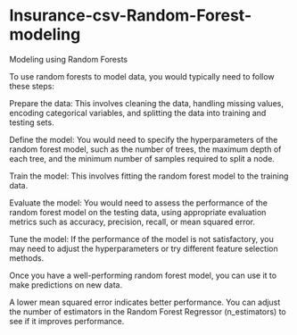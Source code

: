 # Insurance-csv-Random-Forest-modeling
Modeling using Random Forests

To use random forests to model data, you would typically need to follow these steps:

Prepare the data: This involves cleaning the data, handling missing values, encoding categorical variables, and splitting the data into training and testing sets.

Define the model: You would need to specify the hyperparameters of the random forest model, such as the number of trees, the maximum depth of each tree, and the minimum number of samples required to split a node.

Train the model: This involves fitting the random forest model to the training data.

Evaluate the model: You would need to assess the performance of the random forest model on the testing data, using appropriate evaluation metrics such as accuracy, precision, recall, or mean squared error.

Tune the model: If the performance of the model is not satisfactory, you may need to adjust the hyperparameters or try different feature selection methods.

Once you have a well-performing random forest model, you can use it to make predictions on new data.

A lower mean squared error indicates better performance. You can adjust the number of estimators in the Random Forest Regressor (n_estimators) to see if it improves performance.
